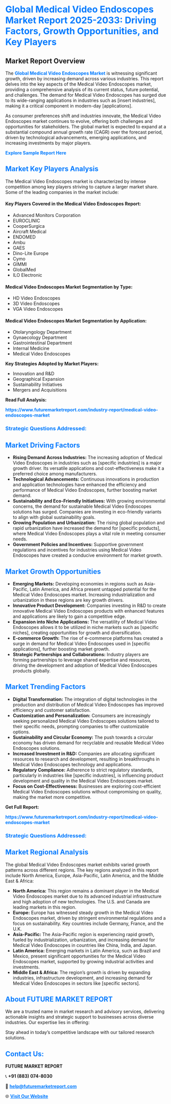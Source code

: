 <h1 style="color: #007BFF;">Global Medical Video Endoscopes Market Report 2025-2033: Driving Factors, Growth Opportunities, and Key Players</h1>

<section id="overview">
<h2>Market Report Overview</h2>
<p>The <a href="https://www.futuremarketreport.com/industry-report/medical-video-endoscopes-market" style="color: #007BFF; text-decoration: none;"><strong>Global Medical Video Endoscopes Market</strong></a> is witnessing significant growth, driven by increasing demand across various industries. This report delves into the key aspects of the Medical Video Endoscopes market, providing a comprehensive analysis of its current status, future potential, and challenges. The demand for Medical Video Endoscopes has surged due to its wide-ranging applications in industries such as [insert industries], making it a critical component in modern-day [applications].</p>
<p>As consumer preferences shift and industries innovate, the Medical Video Endoscopes market continues to evolve, offering both challenges and opportunities for stakeholders. The global market is expected to expand at a substantial compound annual growth rate (CAGR) over the forecast period, driven by technological advancements, emerging applications, and increasing investments by major players.</p>
</section>

<section id="overview">
<p><a href="https://www.futuremarketreport.com/request-sample/reportId=125178" style="color: #007BFF; text-decoration: none;"><strong>Explore Sample Report Here</strong></a></p>
</section>

<section id="key-players">
<h2 style="color: #007BFF;">Market Key Players Analysis</h2>
<p>The Medical Video Endoscopes market is characterized by intense competition among key players striving to capture a larger market share. Some of the leading companies in the market include:</p>
<h4>Key Players Covered in the Medical Video Endoscopes Report:</h4>
<ul><li>Advanced Monitors Corporation</li><li>EUROCLINIC</li><li>CooperSurgica</li><li>Aircraft Medical</li><li>ENDOMED</li><li>Ambu</li><li>GAES</li><li>Dino-Lite Europe</li><li>Cymo</li><li>GIMMI</li><li>GlobalMed</li><li>ILO Electronic</li></ul>
<h4>Medical Video Endoscopes Market Segmentation by Type:</h4>
<ul><li>HD Video Endoscopes</li><li>3D Video Endoscopes</li><li>VGA Video Endoscopes</li></ul>

<h4>Medical Video Endoscopes Market Segmentation by Application:</h4>
<ul><li>Otolaryngology Department</li><li>Gynaecology Department</li><li>Gastrointestinal Department</li><li>Internal Medicine</li><li>Medical Video Endoscopes</li></ul>
<p><strong>Key Strategies Adopted by Market Players:</strong></p>
<ul>
<li>Innovation and R&D</li>
<li>Geographical Expansion</li>
<li>Sustainability Initiatives</li>
<li>Mergers and Acquisitions</li>
</ul>
</section>

<section>
<p><strong>Read Full Analysis: </strong></p><a href="https://www.futuremarketreport.com/industry-report/medical-video-endoscopes-market" style="color: #007BFF; text-decoration: none;"><strong>https://www.futuremarketreport.com/industry-report/medical-video-endoscopes-market</strong></a>
<h3 style="color: #007BFF;">Strategic Questions Addressed:</h3>
</section>

<section id="driving-factors">
<h2 style="color: #007BFF;">Market Driving Factors</h2>
<ul>
<li><strong>Rising Demand Across Industries:</strong> The increasing adoption of Medical Video Endoscopes in industries such as [specific industries] is a major growth driver. Its versatile applications and cost-effectiveness make it a preferred choice among manufacturers.</li>
<li><strong>Technological Advancements:</strong> Continuous innovations in production and application technologies have enhanced the efficiency and performance of Medical Video Endoscopes, further boosting market demand.</li>
<li><strong>Sustainability and Eco-Friendly Initiatives:</strong> With growing environmental concerns, the demand for sustainable Medical Video Endoscopes solutions has surged. Companies are investing in eco-friendly variants to align with global sustainability goals.</li>
<li><strong>Growing Population and Urbanization:</strong> The rising global population and rapid urbanization have increased the demand for [specific products], where Medical Video Endoscopes plays a vital role in meeting consumer needs.</li>
<li><strong>Government Policies and Incentives:</strong> Supportive government regulations and incentives for industries using Medical Video Endoscopes have created a conducive environment for market growth.</li>
</ul>
</section>

<section id="growth-opportunities">
<h2 style="color: #007BFF;">Market Growth Opportunities</h2>
<ul>
<li><strong>Emerging Markets:</strong> Developing economies in regions such as Asia-Pacific, Latin America, and Africa present untapped potential for the Medical Video Endoscopes market. Increasing industrialization and urbanization in these regions are key growth drivers.</li>
<li><strong>Innovative Product Development:</strong> Companies investing in R&D to create innovative Medical Video Endoscopes products with enhanced features and applications are likely to gain a competitive edge.</li>
<li><strong>Expansion into Niche Applications:</strong> The versatility of Medical Video Endoscopes allows it to be utilized in niche markets such as [specific niches], creating opportunities for growth and diversification.</li>
<li><strong>E-commerce Growth:</strong> The rise of e-commerce platforms has created a surge in demand for Medical Video Endoscopes used in [specific applications], further boosting market growth.</li>
<li><strong>Strategic Partnerships and Collaborations:</strong> Industry players are forming partnerships to leverage shared expertise and resources, driving the development and adoption of Medical Video Endoscopes products globally.</li>
</ul>
</section>

<section id="trending-factors">
<h2 style="color: #007BFF;">Market Trending Factors</h2>
<ul>
<li><strong>Digital Transformation:</strong> The integration of digital technologies in the production and distribution of Medical Video Endoscopes has improved efficiency and customer satisfaction.</li>
<li><strong>Customization and Personalization:</strong> Consumers are increasingly seeking personalized Medical Video Endoscopes solutions tailored to their specific needs, prompting companies to offer customizable options.</li>
<li><strong>Sustainability and Circular Economy:</strong> The push towards a circular economy has driven demand for recyclable and reusable Medical Video Endoscopes solutions.</li>
<li><strong>Increased Investment in R&D:</strong> Companies are allocating significant resources to research and development, resulting in breakthroughs in Medical Video Endoscopes technology and applications.</li>
<li><strong>Regulatory Compliance:</strong> Adherence to strict regulatory standards, particularly in industries like [specific industries], is influencing product development and quality in the Medical Video Endoscopes market.</li>
<li><strong>Focus on Cost-Effectiveness:</strong> Businesses are exploring cost-efficient Medical Video Endoscopes solutions without compromising on quality, making the market more competitive.</li>
</ul>
</section>

<section>
<p><strong>Get Full Report: </strong></p><a href="https://www.futuremarketreport.com/industry-report/medical-video-endoscopes-market" style="color: #007BFF; text-decoration: none;"><strong>https://www.futuremarketreport.com/industry-report/medical-video-endoscopes-market</strong></a>
<h3 style="color: #007BFF;">Strategic Questions Addressed:</h3>
</section>


<section id="regional-analysis">
<h2 style="color: #007BFF;">Market Regional Analysis</h2>
<p>The global Medical Video Endoscopes market exhibits varied growth patterns across different regions. The key regions analyzed in this report include North America, Europe, Asia-Pacific, Latin America, and the Middle East & Africa:</p>
<ul>
<li><strong>North America:</strong> This region remains a dominant player in the Medical Video Endoscopes market due to its advanced industrial infrastructure and high adoption of new technologies. The U.S. and Canada are leading markets in this region.</li>
<li><strong>Europe:</strong> Europe has witnessed steady growth in the Medical Video Endoscopes market, driven by stringent environmental regulations and a focus on sustainability. Key countries include Germany, France, and the U.K.</li>
<li><strong>Asia-Pacific:</strong> The Asia-Pacific region is experiencing rapid growth, fueled by industrialization, urbanization, and increasing demand for Medical Video Endoscopes in countries like China, India, and Japan.</li>
<li><strong>Latin America:</strong> Emerging markets in Latin America, such as Brazil and Mexico, present significant opportunities for the Medical Video Endoscopes market, supported by growing industrial activities and investments.</li>
<li><strong>Middle East & Africa:</strong> The region’s growth is driven by expanding industries, infrastructure development, and increasing demand for Medical Video Endoscopes in sectors like [specific sectors].</li>
</ul>
</section>

<footer>
<h2 style="color: #007BFF;">About FUTURE MARKET REPORT</h2>
<p>We are a trusted name in market research and advisory services, delivering actionable insights and strategic support to businesses across diverse industries. Our expertise lies in offering:</p>

<p>Stay ahead in today’s competitive landscape with our tailored research solutions.</p>

<h2 style="color: #007BFF;">Contact Us:</h2>
<p><strong>FUTURE MARKET REPORT</strong></p>
<p>📞 <strong>+91 (883) 074-8030</strong></p>
<p>📧 <strong><a href="mailto:help@futuremarketreport.com" style="color: #007BFF;">help@futuremarketreport.com</a></strong></p>
<p>🌐 <strong><a href="https://www.futuremarketreport.com/" style="color: #007BFF;">Visit Our Website</a></strong></p>
</footer>